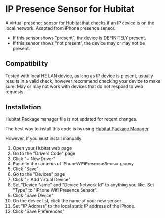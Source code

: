 # IP Presence Sensor for Hubitat
A virtual presence sensor for Hubitat that checks if an IP device is on the local network.  Adapted from iPhone presence sensor.

- If this sensor shows "present", the device is DEFINITELY present.
- If this sensor shows "not present", the device may or may not be present.

## Compatibility
Tested with local HE LAN device, as long as IP device is present, usually results in a valid check, however recommend checking your device to make sure.
May or may not work with devices that do not respond to web requests.

## Installation

Hubitat Package manager file is not updated for recent changes.

The best way to install this code is by using [Hubitat Package Manager](https://community.hubitat.com/t/beta-hubitat-package-manager).

However, if you must install  manually:

1. Open your Hubitat web page
2. Go to the "Drivers Code" page
3. Click "+ New Driver"
4. Paste in the contents of iPhoneWiFiPresenceSensor.groovy
5. Click "Save"
6. Go to the "Devices" page
7. Click "+ Add Virtual Device"
8. Set "Device Name" and "Device Network Id" to anything you like.  Set "Type" to "iPhone Wifi Presence Sensor".
9. Click "Save Device"
10. On the device list, click the name of your new sensor
11. Set "IP Address" to the local static IP address of the iPhone.
12. Click "Save Preferences"

